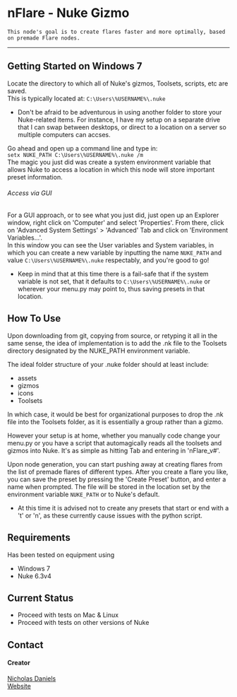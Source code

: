 nFlare - Nuke Gizmo
=
`This node's goal is to create flares faster and more optimally, based on premade Flare nodes.`

---
## Getting Started on Windows 7
Locate the directory to which all of Nuke's gizmos, Toolsets, scripts, etc are saved.	
This is typically located at: `C:\Users\%USERNAME%\.nuke`	

* Don't be afraid to be adventurous in using another folder to store your Nuke-related items. For instance, I have my setup on a separate drive that I can swap between desktops, or direct to a location on a server so multiple computers can accses.

Go ahead and open up a command line and type in:	
`setx NUKE_PATH C:\Users\%USERNAME%\.nuke /m`	
The magic you just did was create a system environment variable that allows Nuke to access a location in which this node will store important preset information.
###### Access via GUI
For a GUI approach, or to see what you just did, just open up an Explorer window, right click on 'Computer' and select 'Properties'. From there, click on 'Advanced System Settings' > 'Advanced' Tab and click on 'Environment Variables...'.	
In this window you can see the User variables and System variables, in which you can create a new variable by inputting the name `NUKE_PATH` and value `C:\Users\%USERNAME%\.nuke` respectably, and you're good to go!

* Keep in mind that at this time there is a fail-safe that if the system variable is not set, that it defaults to `C:\Users\%USERNAME%\.nuke` or wherever your menu.py may point to, thus saving presets in that location.

## How To Use
Upon downloading from git, copying from source, or retyping it all in the same sense, the idea of implementation is to add the .nk file to the Toolsets directory designated by the NUKE_PATH environment variable.

The ideal folder structure of your .nuke folder should at least include:	
* assets
* gizmos
* icons
* Toolsets

In which case, it would be best for organizational purposes to drop the .nk file into the Toolsets folder, as it is essentially a group rather than a gizmo. 

However your setup is at home, whether you manually code change your menu.py or you have a script that automagically reads all the toolsets and gizmos into Nuke. It's as simple as hitting Tab and entering in 'nFlare_v#'.

Upon node generation, you can start pushing away at creating flares from the list of premade flares of different types.	
After you create a flare you like, you can save the preset by pressing the 'Create Preset' button, and enter a name when prompted. The file will be stored in the location set by the environment variable `NUKE_PATH` or to Nuke's default.
* At this time it is advised not to create any presets that start or end with a 't' or 'n', as these currently cause issues with the python script.

## Requirements
Has been tested on equipment using
* Windows 7
* Nuke 6.3v4

## Current Status
* Proceed with tests on Mac & Linux
* Proceed with tests on other versions of Nuke

## Contact
#### Creator

[Nicholas Daniels](http://github.com/nicholasdanielsvfx)  
[Website](http://www.endyarts.com)

